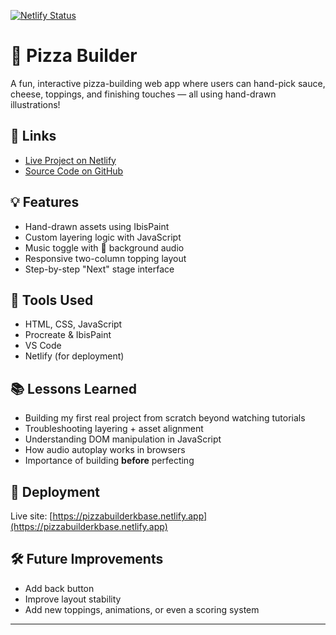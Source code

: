 [![Netlify Status](https://api.netlify.com/api/v1/badges/70612e77-c565-44f6-a9b9-f93e478d4980/deploy-status)](https://app.netlify.com/projects/pizzabuilderkbase/deploys)

# 🍕 Pizza Builder

A fun, interactive pizza-building web app where users can hand-pick sauce, cheese, toppings, and finishing touches — all using hand-drawn illustrations!

## 🔗 Links
- [Live Project on Netlify](https://pizzabuilderkbase.netlify.app)
- [Source Code on GitHub](https://github.com/StrawberryTree1/Make-A-Pizza-)

## 💡 Features
- Hand-drawn assets using IbisPaint
- Custom layering logic with JavaScript
- Music toggle with 🎵 background audio
- Responsive two-column topping layout
- Step-by-step "Next" stage interface

## 🎨 Tools Used
- HTML, CSS, JavaScript
- Procreate & IbisPaint
- VS Code
- Netlify (for deployment)

## 📚 Lessons Learned
- Building my first real project from scratch beyond watching tutorials
- Troubleshooting layering + asset alignment
- Understanding DOM manipulation in JavaScript
- How audio autoplay works in browsers
- Importance of building **before** perfecting

## 🚀 Deployment
Live site: [https://pizzabuilderkbase.netlify.app](https://pizzabuilderkbase.netlify.app)

## 🛠 Future Improvements
- Add back button
- Improve layout stability
- Add new toppings, animations, or even a scoring system

---

